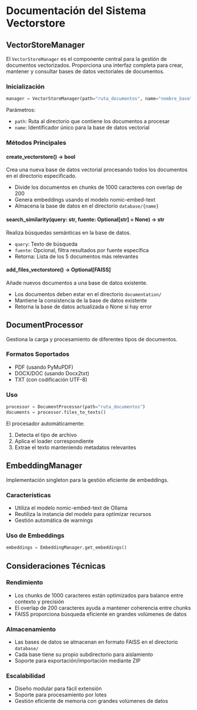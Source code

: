 # Documentación del Sistema Vectorstore

## VectorStoreManager

El `VectorStoreManager` es el componente central para la gestión de documentos vectorizados. Proporciona una interfaz completa para crear, mantener y consultar bases de datos vectoriales de documentos.

### Inicialización

```python
manager = VectorStoreManager(path="ruta_documentos", name="nombre_base")
```

Parámetros:

- `path`: Ruta al directorio que contiene los documentos a procesar
- `name`: Identificador único para la base de datos vectorial

### Métodos Principales

#### create_vectorstore() -> bool

Crea una nueva base de datos vectorial procesando todos los documentos en el directorio especificado.

- Divide los documentos en chunks de 1000 caracteres con overlap de 200
- Genera embeddings usando el modelo nomic-embed-text
- Almacena la base de datos en el directorio `database/{name}`

#### search_similarity(query: str, fuente: Optional[str] = None) -> str

Realiza búsquedas semánticas en la base de datos.

- `query`: Texto de búsqueda
- `fuente`: Opcional, filtra resultados por fuente específica
- Retorna: Lista de los 5 documentos más relevantes

#### add_files_vectorstore() -> Optional[FAISS]

Añade nuevos documentos a una base de datos existente.

- Los documentos deben estar en el directorio `documentation/`
- Mantiene la consistencia de la base de datos existente
- Retorna la base de datos actualizada o None si hay error

## DocumentProcessor

Gestiona la carga y procesamiento de diferentes tipos de documentos.

### Formatos Soportados

- PDF (usando PyMuPDF)
- DOCX/DOC (usando Docx2txt)
- TXT (con codificación UTF-8)

### Uso

```python
processor = DocumentProcessor(path="ruta_documentos")
documents = processor.files_to_texts()
```

El procesador automáticamente:

1. Detecta el tipo de archivo
2. Aplica el loader correspondiente
3. Extrae el texto manteniendo metadatos relevantes

## EmbeddingManager

Implementación singleton para la gestión eficiente de embeddings.

### Características

- Utiliza el modelo nomic-embed-text de Ollama
- Reutiliza la instancia del modelo para optimizar recursos
- Gestión automática de warnings

### Uso de Embeddings

```python
embeddings = EmbeddingManager.get_embeddings()
```

## Consideraciones Técnicas

### Rendimiento

- Los chunks de 1000 caracteres están optimizados para balance entre contexto y precisión
- El overlap de 200 caracteres ayuda a mantener coherencia entre chunks
- FAISS proporciona búsqueda eficiente en grandes volúmenes de datos

### Almacenamiento

- Las bases de datos se almacenan en formato FAISS en el directorio `database/`
- Cada base tiene su propio subdirectorio para aislamiento
- Soporte para exportación/importación mediante ZIP

### Escalabilidad

- Diseño modular para fácil extensión
- Soporte para procesamiento por lotes
- Gestión eficiente de memoria con grandes volúmenes de datos
